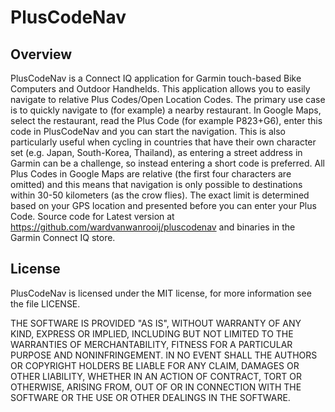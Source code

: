 # PlusCodeNav

## Overview

PlusCodeNav is a Connect IQ application for Garmin touch-based Bike Computers and Outdoor Handhelds. This application allows you to easily navigate to relative Plus Codes/Open Location Codes. The primary use case is to quickly navigate to (for example) a nearby restaurant. In Google Maps, select the restaurant, read the Plus Code (for example P823+G6), enter this code in PlusCodeNav and you can start the navigation.
This is also particularly useful when cycling in countries that have their own character set (e.g. Japan, South-Korea, Thailand), as entering a street address in Garmin can be a challenge, so instead entering a short code is preferred. All Plus Codes in Google Maps are relative (the first four characters are omitted) and this means that navigation is only possible to destinations within 30-50 kilometers (as the crow flies). The exact limit is determined based on your GPS location and presented before you can enter your Plus Code.
Source code for Latest version at https://github.com/wardvanwanrooij/pluscodenav and binaries in the Garmin Connect IQ store.

## License

PlusCodeNav is licensed under the MIT license, for more information see the file LICENSE.

THE SOFTWARE IS PROVIDED "AS IS", WITHOUT WARRANTY OF ANY KIND, EXPRESS OR IMPLIED, INCLUDING BUT NOT LIMITED TO THE WARRANTIES OF MERCHANTABILITY, FITNESS FOR A PARTICULAR PURPOSE AND NONINFRINGEMENT. IN NO EVENT SHALL THE AUTHORS OR COPYRIGHT HOLDERS BE LIABLE FOR ANY CLAIM, DAMAGES OR OTHER LIABILITY, WHETHER IN AN ACTION OF CONTRACT, TORT OR OTHERWISE, ARISING FROM, OUT OF OR IN CONNECTION WITH THE SOFTWARE OR THE USE OR OTHER DEALINGS IN THE SOFTWARE.

